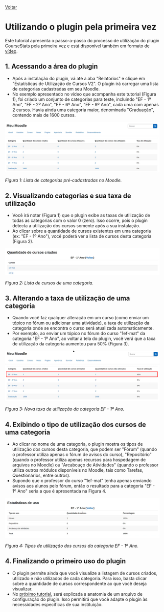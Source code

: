 [Voltar](../README.md)

# Utilizando o plugin pela primeira vez

Este tutorial apresenta o passo-a-passo do processo de utilização do plugin CourseStats pela primeira vez e está disponível também em formato de [vídeo](https://www.youtube.com/watch?v=98T4p3GH8F8).

## 1. Acessando a área do plugin
- Após a instalação do plugin, vá até a aba "Relatórios" e clique em "Estatísticas de Utilização de Cursos V2". O plugin irá carregar uma lista de categorias cadastradas em seu Moodle.
- No exemplo apresentado no vídeo que acompanha este tutorial (Figura 1), foi criado um conjunto de categorias para teste, incluindo "EF - 1º Ano", "EF - 2º Ano", "EF - 6º Ano", "EF - 9º Ano", cada uma com apenas 2 cursos. Havia ainda uma categoria maior, denominada "Graduação", contendo mais de 1600 cursos.

![Lista de categorias pré-cadastradas no Moodle](../images/tut2-1.png)

*Figura 1: Lista de categorias pré-cadastradas no Moodle.*

## 2. Visualizando categorias e sua taxa de utilização
- Você irá notar (Figura 1) que o plugin exibe as taxas de utilização de todas as categorias com o valor 0 (zero). Isso ocorre, pois o plugin detecta a utilização dos cursos somente após a sua instalação. 
- Ao clicar sobre a quantidade de cursos existentes em uma categoria (ex: "EF - 1º Ano"), você poderá ver a lista de cursos desta categoria (Figura 2).

![Lista de cursos de uma categoria](../images/tut2-2.png)

*Figura 2: Lista de cursos de uma categoria.*

## 3. Alterando a taxa de utilização de uma categoria 
- Quando você faz qualquer alteração em um curso (como enviar um tópico no fórum ou adicionar uma atividade), a taxa de utilização da categoria onde se encontra o curso será atualizada automaticamente.
- Por exemplo, ao enviar um tópico no fórum do curso "1ef-mat" da categoria "EF - 1º Ano", ao voltar à tela do plugin, você verá que a taxa de utilização da categoria aumentou para 50% (Figura 3).

![Nova taxa de utilização da categoria EF - 1º Ano](../images/tut2-3.png)

*Figura 3: Nova taxa de utilização da categoria EF - 1º Ano.*

## 4. Exibindo o tipo de utilização dos cursos de uma categoria 
- Ao clicar no nome de uma categoria, o plugin mostra os tipos de utilização dos cursos desta categoria, que podem ser "Fórum" (quando o professor utiliza apenas o fórum de avisos do curso), "Repositório" (quando o professor utiliza apenas recursos para hospedagem de arquivos no Moodle) ou "Arcabouço de Atividades" (quando o professor utiliza outros módulos disponíveis no Moodle, tais como Tarefas, Questionários, entre outros).
- Supondo que o professor do curso "1ef-mat" tenha apenas enviando avisos aos alunos pelo fórum, então o resultado para a categoria "EF - 1º Ano" seria a que é apresentada na Figura 4. 

![Tipos de utilização dos cursos da categoria EF - 1º Ano](../images/tut2-4.png)

*Figura 4: Tipos de utilização dos cursos da categoria EF - 1º Ano.*

## 4. Finalizando o primeiro uso do plugin 
- O plugin permite ainda que você visualize a listagem de cursos criados, utilizado e não utilizados de cada categoria. Para isso, basta clicar sobre a quantidade de cursos correspondente ao que você deseja visualizar. 
- No [próximo tutorial](config_file_explanation.md), será explicada a anatomia de um arquivo de configuração do plugin. Isso permitirá que você adapte o plugin às necessidades específicas de sua instituição.